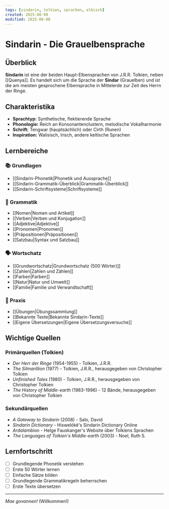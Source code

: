 ```yaml
---
tags: [sindarin, tolkien, sprachen, elbisch]
created: 2025-08-08
modified: 2025-08-08
---
```


# Sindarin - Die Grauelbensprache

## Überblick

**Sindarin** ist eine der beiden Haupt-Elbensprachen von J.R.R. Tolkien, neben [[Quenya]]. Es handelt sich um die Sprache der **Sindar** (Grauelben) und ist die am meisten gesprochene Elbensprache in Mittelerde zur Zeit des Herrn der Ringe.

## Charakteristika

- **Sprachtyp:** Synthetische, flektierende Sprache
- **Phonologie:** Reich an Konsonantenclustern, melodische Vokalharmonie
- **Schrift:** Tengwar (hauptsächlich) oder Cirth (Runen)
- **Inspiration:** Walisisch, Irisch, andere keltische Sprachen

## Lernbereiche

### 📚 Grundlagen
- [[Sindarin-Phonetik|Phonetik und Aussprache]]
- [[Sindarin-Grammatik-Überblick|Grammatik-Überblick]]
- [[Sindarin-Schriftsysteme|Schriftsysteme]]

### 📖 Grammatik
- [[Nomen|Nomen und Artikel]]
- [[Verben|Verben und Konjugation]]
- [[Adjektive|Adjektive]]
- [[Pronomen|Pronomen]]
- [[Präpositionen|Präpositionen]]
- [[Satzbau|Syntax und Satzbau]]

### 🗣️ Wortschatz
- [[Grundwortschatz|Grundwortschatz (500 Wörter)]]
- [[Zahlen|Zahlen und Zählen]]
- [[Farben|Farben]]
- [[Natur|Natur und Umwelt]]
- [[Familie|Familie und Verwandtschaft]]

### 📝 Praxis
- [[Übungen|Übungssammlung]]
- [[Bekannte Texte|Bekannte Sindarin-Texte]]
- [[Eigene Übersetzungen|Eigene Übersetzungsversuche]]

## Wichtige Quellen

### Primärquellen (Tolkien)
- *Der Herr der Ringe* (1954-1955) - Tolkien, J.R.R.
- *The Silmarillion* (1977) - Tolkien, J.R.R., herausgegeben von Christopher Tolkien
- *Unfinished Tales* (1980) - Tolkien, J.R.R., herausgegeben von Christopher Tolkien
- *The History of Middle-earth* (1983-1996) - 12 Bände, herausgegeben von Christopher Tolkien

### Sekundärquellen
- *A Gateway to Sindarin* (2008) - Salo, David
- *Sindarin Dictionary* - Hiswelókë's Sindarin Dictionary Online
- *Ardalambion* - Helge Fauskanger's Website über Tolkiens Sprachen
- *The Languages of Tolkien's Middle-earth* (2003) - Noel, Ruth S.

## Lernfortschritt

- [ ] Grundlegende Phonetik verstehen
- [ ] Erste 50 Wörter lernen
- [ ] Einfache Sätze bilden
- [ ] Grundlegende Grammatikregeln beherrschen
- [ ] Erste Texte übersetzen

---
*Mae govannen!* (Willkommen!)